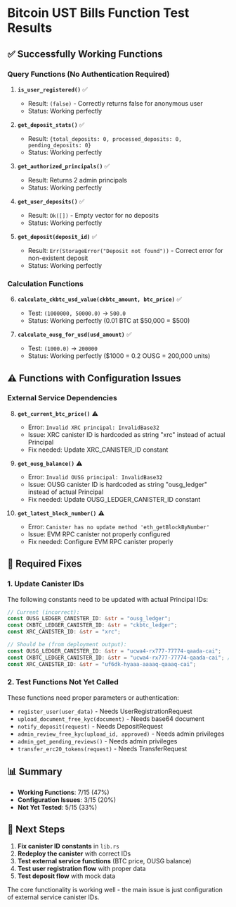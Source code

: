 # Bitcoin UST Bills Function Test Results

## ✅ Successfully Working Functions

### Query Functions (No Authentication Required)
1. **`is_user_registered()`** ✅
   - Result: `(false)` - Correctly returns false for anonymous user
   - Status: Working perfectly

2. **`get_deposit_stats()`** ✅
   - Result: `{total_deposits: 0, processed_deposits: 0, pending_deposits: 0}`
   - Status: Working perfectly

3. **`get_authorized_principals()`** ✅
   - Result: Returns 2 admin principals
   - Status: Working perfectly

4. **`get_user_deposits()`** ✅
   - Result: `Ok([])` - Empty vector for no deposits
   - Status: Working perfectly

5. **`get_deposit(deposit_id)`** ✅
   - Result: `Err(StorageError("Deposit not found"))` - Correct error for non-existent deposit
   - Status: Working perfectly

### Calculation Functions
6. **`calculate_ckbtc_usd_value(ckbtc_amount, btc_price)`** ✅
   - Test: `(1000000, 50000.0)` → `500.0`
   - Status: Working perfectly (0.01 BTC at $50,000 = $500)

7. **`calculate_ousg_for_usd(usd_amount)`** ✅
   - Test: `(1000.0)` → `200000`
   - Status: Working perfectly ($1000 = 0.2 OUSG = 200,000 units)

## ⚠️ Functions with Configuration Issues

### External Service Dependencies
8. **`get_current_btc_price()`** ⚠️
   - Error: `Invalid XRC principal: InvalidBase32`
   - Issue: XRC canister ID is hardcoded as string "xrc" instead of actual Principal
   - Fix needed: Update XRC_CANISTER_ID constant

9. **`get_ousg_balance()`** ⚠️
   - Error: `Invalid OUSG principal: InvalidBase32`
   - Issue: OUSG canister ID is hardcoded as string "ousg_ledger" instead of actual Principal
   - Fix needed: Update OUSG_LEDGER_CANISTER_ID constant

10. **`get_latest_block_number()`** ⚠️
    - Error: `Canister has no update method 'eth_getBlockByNumber'`
    - Issue: EVM RPC canister not properly configured
    - Fix needed: Configure EVM RPC canister properly

## 🔧 Required Fixes

### 1. Update Canister IDs
The following constants need to be updated with actual Principal IDs:

```rust
// Current (incorrect):
const OUSG_LEDGER_CANISTER_ID: &str = "ousg_ledger";
const CKBTC_LEDGER_CANISTER_ID: &str = "ckbtc_ledger";
const XRC_CANISTER_ID: &str = "xrc";

// Should be (from deployment output):
const OUSG_LEDGER_CANISTER_ID: &str = "ucwa4-rx777-77774-qaada-cai";
const CKBTC_LEDGER_CANISTER_ID: &str = "ucwa4-rx777-77774-qaada-cai"; // or actual ckBTC ID
const XRC_CANISTER_ID: &str = "uf6dk-hyaaa-aaaaq-qaaaq-cai";
```

### 2. Test Functions Not Yet Called
These functions need proper parameters or authentication:

- `register_user(user_data)` - Needs UserRegistrationRequest
- `upload_document_free_kyc(document)` - Needs base64 document
- `notify_deposit(request)` - Needs DepositRequest
- `admin_review_free_kyc(upload_id, approved)` - Needs admin privileges
- `admin_get_pending_reviews()` - Needs admin privileges
- `transfer_erc20_tokens(request)` - Needs TransferRequest

## 📊 Summary

- **Working Functions**: 7/15 (47%)
- **Configuration Issues**: 3/15 (20%)
- **Not Yet Tested**: 5/15 (33%)

## 🚀 Next Steps

1. **Fix canister ID constants** in `lib.rs`
2. **Redeploy the canister** with correct IDs
3. **Test external service functions** (BTC price, OUSG balance)
4. **Test user registration flow** with proper data
5. **Test deposit flow** with mock data

The core functionality is working well - the main issue is just configuration of external service canister IDs.
